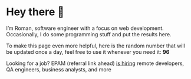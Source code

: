 # Hey there 👋

I’m Roman, software engineer with a focus on web development. Occasionally, I do
some programming stuff and put the results here.

To make this page even more helpful, here is the random number that will be
updated once a day, feel free to use it whenever you need it: **96**

Looking for a job? EPAM (referral link ahead) [is hiring](https://epa.ms/RomanGusev) remote developers,
QA engineers, business analysts, and more
